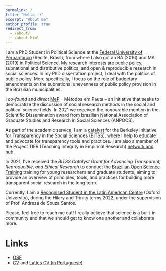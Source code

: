 ```yaml
---
permalink: /
title: "Hello :)"
excerpt: "About me"
author_profile: true
redirect_from: 
  - /about/
  - /about.html
---
```


I am a PhD Student in Political Science at the [Federal University of Pernambuco](https://www.ufpe.br/politica) (Recife, Brasil), from where I also got an BA (2016) and MA (2019) in Political Science. My research interests are public policy, subnational and distributive politics, and open & reproducible research in social sciences. In my PhD dissertation project, I deal with the politics of public policy. More specifically, I focus on the role of budgetary amendments on the subnational unevenness of public policy provision in the Brazilian municipalities.

I *co-found* and *direct* [MeP](http://www.metodosempauta.com/) – Métodos em Pauta – an initiative that seeks to democratize the discussion of social research methods in the social and political science fields. In 2021 we received the honourable mention in the Scientific Dissemination award from brazilian National Association of Graduate Studies and Research in Social Sciences (ANPOCS). 

As part of the academic service, I am a [catalyst](https://www.bitss.org/people/amanda-domingos/) for the Berkeley Initiative for Transparency in the Social Sciences (BITSS), where I help to educate and advocate for transparency tools and practices. I am also a member of the Project TIER (Teaching Integrity in Empirical Research) [network and hub](https://www.projecttier.org/person/amanda-domingos/). 

In 2021, I’ve received the *BITSS Catalyst Grant for Advancing Transparent, Reproducible, and Ethical Research* to conduct the [Brazilian Open Science Training]( http://www.bitss.org/project-tag/catalyst-project/) training for young researchers and graduate students, aiming to provide an overview of principles, tools, and practices for building more transparent social research in the long term.

Currently, I am a [Recognised Student in the Latin American Centre](https://www.lac.ox.ac.uk/people/amanda-domingos) (Oxford University), during the Hilary and Trinity terms 2022, under the supervision of Prof. Andreza de Souza Santos. 

Please, feel free to reach me out! I really believe that science is a built-in community and that we should get to know one another and collaborate more.


Links
====
* [OSF](https://osf.io/pdx9m/)
* [CV](files/cv_mar22.pdf) and [Lattes CV (in Portuguese)](http://lattes.cnpq.br/5884024723748321)
